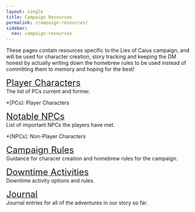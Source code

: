 ```yaml
---
layout: single
title: Campaign Resources
permalink: /campaign-resources/
sidebar:
  nav: campaign-resources
---
```


These pages contain resources specific to the Lies of Caius campaign, and will be used for character creation, story tracking and keeping the DM honest by actually writing down the homebrew rules to be used instead of committing them to memory and hoping for the best!

[<font size="5">Player Characters</font>](/loc/pcs)<br>
The list of PCs current and former.

*[PCs]: Player Characters

[<font size="5">Notable NPCs</font>](/loc/pcs)<br>
List of important NPCs the players have met.

*[NPCs]: Non-Player Characters

[<font size="5">Campaign Rules</font>](/loc/pcs)<br>
Guidance for characer creation and homebrew rules for the campaign.

[<font size="5">Downtime Activities</font>](/loc/pcs)<br>
Downtime activity options and rules.

[<font size="5">Journal</font>](/loc/pcs)<br>
Journal entries for all of the adventures in our story so far.
